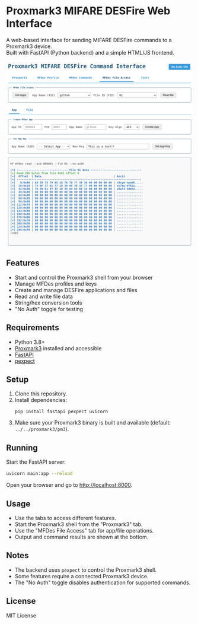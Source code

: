 # Proxmark3 MIFARE DESFire Web Interface

A web-based interface for sending MIFARE DESFire commands to a Proxmark3 device.  
Built with FastAPI (Python backend) and a simple HTML/JS frontend.

![ss](ss/ss.png)

## Features

- Start and control the Proxmark3 shell from your browser
- Manage MFDes profiles and keys
- Create and manage DESFire applications and files
- Read and write file data
- String/hex conversion tools
- "No Auth" toggle for testing

## Requirements

- Python 3.8+
- [Proxmark3](https://github.com/Proxmark/proxmark3) installed and accessible
- [FastAPI](https://fastapi.tiangolo.com/)
- [pexpect](https://pexpect.readthedocs.io/en/stable/)

## Setup

1. Clone this repository.
2. Install dependencies:
    ```
    pip install fastapi pexpect uvicorn
    ```
3. Make sure your Proxmark3 binary is built and available (default: `../../proxmark3/pm3`).

## Running

Start the FastAPI server:

```bash
uvicorn main:app --reload
```

Open your browser and go to [http://localhost:8000](http://localhost:8000).

## Usage

- Use the tabs to access different features.
- Start the Proxmark3 shell from the "Proxmark3" tab.
- Use the "MFDes File Access" tab for app/file operations.
- Output and command results are shown at the bottom.

## Notes

- The backend uses `pexpect` to control the Proxmark3 shell.
- Some features require a connected Proxmark3 device.
- The "No Auth" toggle disables authentication for supported commands.

## License

MIT License

